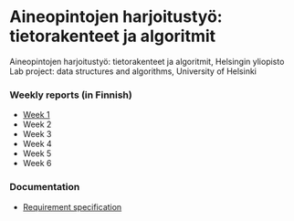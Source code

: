 ﻿# Aineopintojen harjoitustyö: tietorakenteet ja algoritmit
Aineopintojen harjoitustyö: tietorakenteet ja algoritmit, Helsingin yliopisto
Lab project: data structures and algorithms, University of Helsinki

### Weekly reports (in Finnish)
- [Week 1](docs/week_reports/w1.md)
- Week 2
- Week 3
- Week 4
- Week 5
- Week 6

### Documentation
- [Requirement specification](docs/requirements.md)

